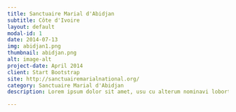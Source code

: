 ```yaml
---
title: Sanctuaire Marial d'Abidjan
subtitle: Côte d'Ivoire
layout: default
modal-id: 1
date: 2014-07-13
img: abidjan1.png
thumbnail: abidjan.png
alt: image-alt
project-date: April 2014
client: Start Bootstrap
site: http://sanctuairemarialnational.org/
category: Sanctuaire Marial d'Abidjan
description: Lorem ipsum dolor sit amet, usu cu alterum nominavi lobortis. At duo novum diceret. Tantas apeirian vix et, usu sanctus postulant inciderint ut, populo diceret necessitatibus in vim. Cu eum dicam feugiat noluisse.

---
```

